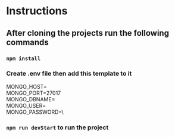 # Instructions

## After cloning the projects run the following commands

### `npm install`

### Create .env file then add this template to it

MONGO_HOST=\
MONGO_PORT=27017\
MONGO_DBNAME=\
MONGO_USER=\
MONGO_PASSWORD=\

### `npm run devStart` to run the project


